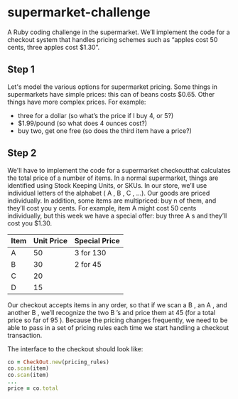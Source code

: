# supermarket-challenge
A Ruby coding challenge in the supermarket. We’ll implement the code for a checkout system that handles pricing schemes such as “apples cost 50 cents, three apples cost $1.30”.

## Step 1

Let's model the various options for supermarket pricing.
Some things in supermarkets have simple prices: this can of
beans costs $0.65. Other things have more complex prices.
For example:

* three for a dollar (so what’s the price if I buy 4, or 5?)
* $1.99/pound (so what does 4 ounces cost?)
* buy two, get one free (so does the third item have a
price?)

## Step 2

We'll have to implement the code for a supermarket checkoutthat calculates the total price of a number of items. In a normal
supermarket, things are identified using Stock Keeping Units,
or SKUs. In our store, we’ll use individual letters of the
alphabet ( A , B , C , ...). Our goods are priced individually.
In addition, some items are multipriced: buy n of them, and
they’ll cost you y cents. For example, item A might cost 50
cents individually, but this week we have a special offer: buy
three A s and they’ll cost you $1.30.


Item 	| Unit Price | Special Price
--------|------------|------------- 
A	|50		| 3 for 130
B	|30		| 2 for 45
C	|20		|
D	|15		|

Our checkout accepts items in any order, so that if we scan a
B , an A , and another B , we’ll recognize the two B ’s
and price them at 45 (for a total price so far of 95 ).
Because the pricing changes frequently, we need to be able to
pass in a set of pricing rules each time we start handling a
checkout transaction.

The interface to the checkout should look like:

```ruby
co = CheckOut.new(pricing_rules)
co.scan(item)
co.scan(item)
...
price = co.total

```
